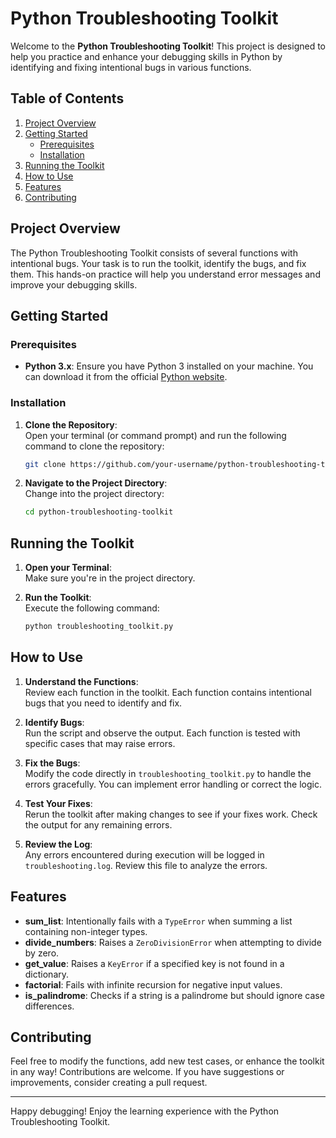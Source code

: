 # Python Troubleshooting Toolkit

Welcome to the **Python Troubleshooting Toolkit**! This project is designed to help you practice and enhance your debugging skills in Python by identifying and fixing intentional bugs in various functions.

## Table of Contents

1. [Project Overview](#project-overview)
2. [Getting Started](#getting-started)
   - [Prerequisites](#prerequisites)
   - [Installation](#installation)
3. [Running the Toolkit](#running-the-toolkit)
4. [How to Use](#how-to-use)
5. [Features](#features)
6. [Contributing](#contributing)

## Project Overview

The Python Troubleshooting Toolkit consists of several functions with intentional bugs. Your task is to run the toolkit, identify the bugs, and fix them. This hands-on practice will help you understand error messages and improve your debugging skills.

## Getting Started

### Prerequisites

- **Python 3.x**: Ensure you have Python 3 installed on your machine. You can download it from the official [Python website](https://www.python.org/downloads/).

### Installation

1. **Clone the Repository**:  
   Open your terminal (or command prompt) and run the following command to clone the repository:
   ```bash
   git clone https://github.com/your-username/python-troubleshooting-toolkit.git
   ```

2. **Navigate to the Project Directory**:  
   Change into the project directory:
   ```bash
   cd python-troubleshooting-toolkit
   ```

## Running the Toolkit

1. **Open your Terminal**:  
   Make sure you're in the project directory.

2. **Run the Toolkit**:  
   Execute the following command:
   ```bash
   python troubleshooting_toolkit.py
   ```

## How to Use

1. **Understand the Functions**:  
   Review each function in the toolkit. Each function contains intentional bugs that you need to identify and fix.

2. **Identify Bugs**:  
   Run the script and observe the output. Each function is tested with specific cases that may raise errors.

3. **Fix the Bugs**:  
   Modify the code directly in `troubleshooting_toolkit.py` to handle the errors gracefully. You can implement error handling or correct the logic.

4. **Test Your Fixes**:  
   Rerun the toolkit after making changes to see if your fixes work. Check the output for any remaining errors.

5. **Review the Log**:  
   Any errors encountered during execution will be logged in `troubleshooting.log`. Review this file to analyze the errors.

## Features

- **sum_list**: Intentionally fails with a `TypeError` when summing a list containing non-integer types.
- **divide_numbers**: Raises a `ZeroDivisionError` when attempting to divide by zero.
- **get_value**: Raises a `KeyError` if a specified key is not found in a dictionary.
- **factorial**: Fails with infinite recursion for negative input values.
- **is_palindrome**: Checks if a string is a palindrome but should ignore case differences.

## Contributing

Feel free to modify the functions, add new test cases, or enhance the toolkit in any way! Contributions are welcome. If you have suggestions or improvements, consider creating a pull request.

---

Happy debugging! Enjoy the learning experience with the Python Troubleshooting Toolkit.

